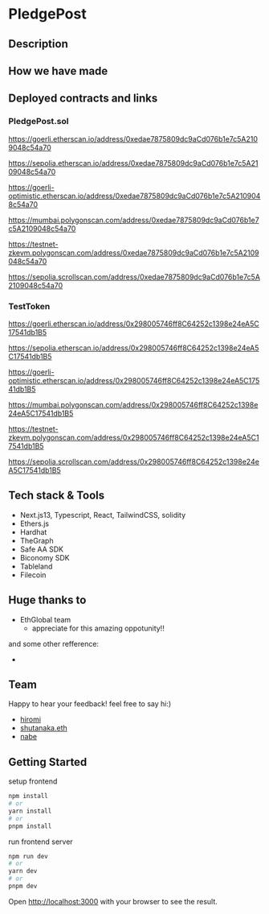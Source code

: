 # PledgePost

## Description

## How we have made

## Deployed contracts and links

### PledgePost.sol

https://goerli.etherscan.io/address/0xedae7875809dc9aCd076b1e7c5A2109048c54a70

https://sepolia.etherscan.io/address/0xedae7875809dc9aCd076b1e7c5A2109048c54a70

https://goerli-optimistic.etherscan.io/address/0xedae7875809dc9aCd076b1e7c5A2109048c54a70

https://mumbai.polygonscan.com/address/0xedae7875809dc9aCd076b1e7c5A2109048c54a70

https://testnet-zkevm.polygonscan.com/address/0xedae7875809dc9aCd076b1e7c5A2109048c54a70

https://sepolia.scrollscan.com/address/0xedae7875809dc9aCd076b1e7c5A2109048c54a70


### TestToken

https://goerli.etherscan.io/address/0x298005746ff8C64252c1398e24eA5C17541db1B5

https://sepolia.etherscan.io/address/0x298005746ff8C64252c1398e24eA5C17541db1B5

https://goerli-optimistic.etherscan.io/address/0x298005746ff8C64252c1398e24eA5C17541db1B5

https://mumbai.polygonscan.com/address/0x298005746ff8C64252c1398e24eA5C17541db1B5

https://testnet-zkevm.polygonscan.com/address/0x298005746ff8C64252c1398e24eA5C17541db1B5

https://sepolia.scrollscan.com/address/0x298005746ff8C64252c1398e24eA5C17541db1B5

## Tech stack & Tools

- Next.js13, Typescript, React, TailwindCSS, solidity
- Ethers.js
- Hardhat
- TheGraph
- Safe AA SDK
- Biconomy SDK
- Tableland
- Filecoin

## Huge thanks to

- EthGlobal team
  - appreciate for this amazing oppotunity!!

and some other refference:

-

## Team

Happy to hear your feedback! feel free to say hi:)

- [hiromi](https://twitter.com)
- [shutanaka.eth](https://twitter.com/shutanaka_jp)
- [nabe](https://twitter.com)

## Getting Started

setup frontend

```bash
npm install
# or
yarn install
# or
pnpm install
```

run frontend server

```bash
npm run dev
# or
yarn dev
# or
pnpm dev
```

Open [http://localhost:3000](http://localhost:3000) with your browser to see the result.
